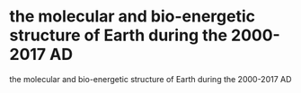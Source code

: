 # the molecular and bio-energetic structure of Earth during the 2000-2017 AD

the molecular and bio-energetic structure of Earth during the 2000-2017 AD